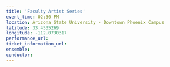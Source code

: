 ```yaml
---
title: 'Faculty Artist Series'
event_time: 02:30 PM
location: Arizona State University - Downtown Phoenix Campus
latitude: 33.4535269
longitude: -112.0730317
performance_url: 
ticket_information_url: 
ensemble: 
conductor: 
---
```

